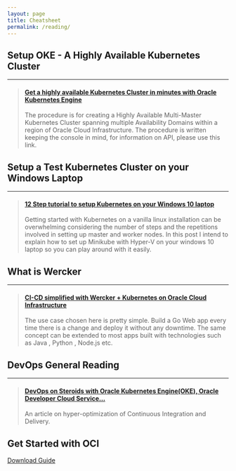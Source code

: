 ```yaml
---
layout: page
title: Cheatsheet
permalink: /reading/
---
```


## Setup OKE - A Highly Available Kubernetes Cluster
-----
<blockquote class="embedly-card"><h4><a href="https://medium.com/@vamsiramakrishnan/get-a-highly-available-kubernetes-cluster-in-minutes-with-oracle-kubernetes-engine-3fd46d69d507">Get a highly available Kubernetes Cluster in minutes with Oracle Kubernetes Engine</a></h4><p>The procedure is for creating a Highly Available Multi-Master Kubernetes Cluster spanning multiple Availability Domains within a region of Oracle Cloud Infrastructure. The procedure is written keeping the console in mind, for information on API, please use this link.</p></blockquote>
<script async src="//cdn.embedly.com/widgets/platform.js" charset="UTF-8"></script>

## Setup a Test Kubernetes Cluster on your Windows Laptop
-----
<blockquote class="embedly-card"><h4><a href="https://medium.com/jsonlovesyaml/12-step-tutorial-to-setup-kubernetes-on-your-windows-10-laptop-b7784b2253ce">12 Step tutorial to setup Kubernetes on your Windows 10 laptop</a></h4><p>Getting started with Kubernetes on a vanilla linux installation can be overwhelming considering the number of steps and the repetitions involved in setting up master and worker nodes. In this post I intend to explain how to set up Minikube with Hyper-V on your windows 10 laptop so you can play around with it easily.</p></blockquote>
<script async src="//cdn.embedly.com/widgets/platform.js" charset="UTF-8"></script>

## What is Wercker
-----
<blockquote class="embedly-card"><h4><a href="https://medium.com/jsonlovesyaml/ci-cd-simplified-with-wercker-kubernetes-on-oracle-cloud-infrastructure-a2332497d36f">CI-CD simplified with Wercker + Kubernetes on Oracle Cloud Infrastructure</a></h4><p>The use case chosen here is pretty simple. Build a Go Web app every time there is a change and deploy it without any downtime. The same concept can be extended to most apps built with technologies such as Java , Python , Node.js etc.</p></blockquote>
<script async src="//cdn.embedly.com/widgets/platform.js" charset="UTF-8"></script>


## DevOps General Reading
----
<blockquote class="embedly-card"><h4><a href="https://medium.com/jsonlovesyaml/devops-on-steroids-with-oracle-kubernetes-engine-oke-oracle-developer-cloud-service-wercker-4eb7d45be6be">DevOps on Steroids with Oracle Kubernetes Engine(OKE), Oracle Developer Cloud Service...</a></h4><p>An article on hyper-optimization of Continuous Integration and Delivery.</p></blockquote>
<script async src="//cdn.embedly.com/widgets/platform.js" charset="UTF-8"></script>

## Get Started with OCI
[Download Guide](https://docs.cloud.oracle.com/iaas/pdf/gsg/OCI_Getting_Started.pdf)

